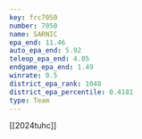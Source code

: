 ```yaml
---
key: frc7050
number: 7050
name: SARNIC
epa_end: 11.46
auto_epa_end: 5.92
teleop_epa_end: 4.05
endgame_epa_end: 1.49
winrate: 0.5
district_epa_rank: 1048
district_epa_percentile: 0.4181
type: Team
---
```

[[2024tuhc]]
